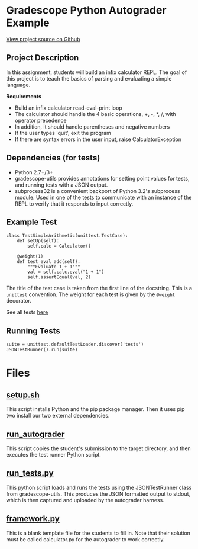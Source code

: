 # Gradescope Python Autograder Example

[View project source on Github](https://github.com/gradescope/autograder_samples/tree/master/python/src)

## Project Description

In this assignment, students will build an infix calculator REPL. The
goal of this project is to teach the basics of parsing and evaluating
a simple language.

**Requirements**

* Build an infix calculator read-eval-print loop
* The calculator should handle the 4 basic operations, +, -, *, /, with operator precedence
* In addition, it should handle parentheses and negative numbers
* If the user types 'quit', exit the program
* If there are syntax errors in the user input, raise CalculatorException

## Dependencies (for tests)

- Python 2.7+/3+
- gradescope-utils provides annotations for setting point values for tests, and running tests with a JSON output.
- subprocess32 is a convenient backport of Python 3.2's subprocess module. Used in one of the tests to communicate with an instance of the REPL to verify that it responds to input correctly.

## Example Test

```
class TestSimpleArithmetic(unittest.TestCase):
    def setUp(self):
        self.calc = Calculator()

    @weight(1)
    def test_eval_add(self):
        """Evaluate 1 + 1"""
        val = self.calc.eval("1 + 1")
        self.assertEqual(val, 2)
```

The title of the test case is taken from the first line of the
docstring. This is a `unittest` convention. The weight for each test is
given by the `@weight` decorator.

See all tests
[here](https://github.com/gradescope/autograder_samples/tree/master/python/src/tests)

## Running Tests

```
suite = unittest.defaultTestLoader.discover('tests')
JSONTestRunner().run(suite)

```

# Files

## [setup.sh](src/setup.sh)

This script installs Python and the pip package manager. Then it uses
pip two install our two external dependencies.

## [run_autograder](src/run_autograder)

This script copies the student's submission to the target directory,
and then executes the test runner Python script.

## [run_tests.py](src/run_tests.py)

This python script loads and runs the tests using the JSONTestRunner
class from gradescope-utils. This produces the JSON formatted output
to stdout, which is then captured and uploaded by the autograder
harness.

## [framework.py](src/framework.py)

This is a blank template file for the students to fill in. Note that
their solution must be called calculator.py for the autograder to work
correctly.
